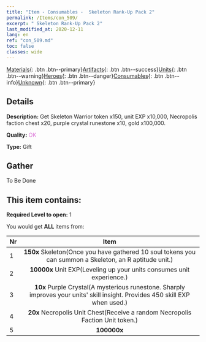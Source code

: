 ```yaml
---
title: "Item - Consumables -  Skeleton Rank-Up Pack 2"
permalink: /Items/con_509/
excerpt: " Skeleton Rank-Up Pack 2"
last_modified_at: 2020-12-11
lang: en
ref: "con_509.md"
toc: false
classes: wide
---
```

 [Materials](/Items/){: .btn .btn--primary}[Artifacts](/Items/Artifacts/){: .btn .btn--success}[Units](/Items/Units/){: .btn .btn--warning}[Heroes](/Items/Heroes/){: .btn .btn--danger}[Consumables](/Items/Consumables/){: .btn .btn--info}[Unknown](/Items/Unknown/){: .btn .btn--primary}

## Details
 **Description:** Get Skeleton Warrior token x150, unit EXP x10,000, Necropolis faction chest x20, purple crystal runestone x10, gold x100,000.

 **Quality:** <span style="color: #DA70D6">OK</span>

 **Type:** Gift

## Gather

  To Be Done

## This item contains:

 **Required Level to open:** 1

 You would get **ALL** items  from:

  | Nr |      Item    |
  |:---|:------------:|
  | 1 |  **150x** Skeleton(Once you have gathered 10 soul tokens you can summon a Skeleton, an R aptitude unit.) | 
  | 2 |  **10000x** Unit EXP(Leveling up your units consumes unit experience.) | 
  | 3 |  **10x** Purple Crystal(A mysterious runestone. Sharply improves your units' skill insight. Provides 450 skill EXP when used.) | 
  | 4 |  **20x** Necropolis Unit Chest(Receive a random Necropolis Faction Unit token.) | 
  | 5 |  **100000x** <i class="fas fa-coins"/> | 
